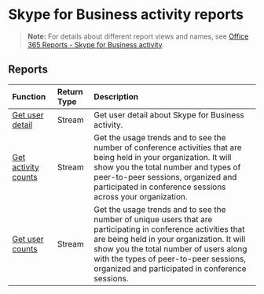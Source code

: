 # Skype for Business activity reports


> **Note:** For details about different report views and names, see [Office 365 Reports - Skype for Business activity](https://support.office.com/client/Skype-for-Business-Online-activity-8cbe2eb2-1194-4fd7-b1ee-9f9287c82424).

## Reports

| Function                                 | Return Type | Description                              |
| :--------------------------------------- | :---------- | :--------------------------------------- |
| [Get user detail](../api/reportroot_skypeforbusinessactivityuserdetail.md) | Stream      | Get user detail about Skype for Business activity. |
| [Get activity counts](../api/reportroot_skypeforbusinessactivitycounts.md) | Stream      | Get the usage trends and to see the number of conference activities that are being held in your organization. It will show you the total number and types of peer-to-peer sessions, organized and participated in conference sessions across your organization. |
| [Get user counts](../api/reportroot_skypeforbusinessactivityusercounts.md) | Stream      | Get the usage trends and to see the number of unique users that are participating in conference activities that are being held in your organization. It will show you the total number of users along with the types of peer-to-peer sessions, organized and participated in conference sessions. |
